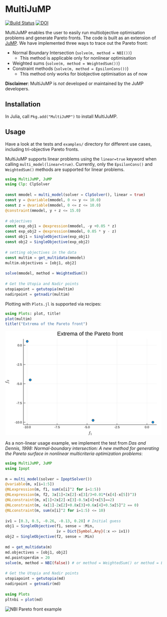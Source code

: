 # MultiJuMP

[![Build Status](https://travis-ci.org/anriseth/MultiJuMP.jl.svg?branch=master)](https://travis-ci.org/anriseth/MultiJuMP.jl)
[![DOI](https://zenodo.org/badge/41850916.svg)](https://zenodo.org/badge/latestdoi/41850916)

MultiJuMP enables the user to easily run multiobjective optimisation problems
and generate Pareto fronts. The code is built as an extension of
[JuMP](https://github.com/JuliaOpt/JuMP.jl).
We have implemented three ways to trace out the Pareto front:
- Normal Boundary Intersection (`solve(m, method = NBI())`)
    * This method is applicable only for nonlinear optimisation
- Weighted sums (`solve(m, method = WeightedSum())`)
- Constraint methods (`solve(m, method = EpsilonCons())`)
    * This method only works for biobjective optimisation as of now

**Disclaimer**: MultiJuMP is *not* developed or maintained by the JuMP developers.

## Installation
In Julia, call `Pkg.add("MultiJuMP")` to install MultiJuMP.

## Usage
Have a look at the tests and `examples/` directory for different use cases, including
tri-objective Pareto fronts.

MultiJuMP supports linear problems using the `linear=true` keyword when
calling `multi_model(linear=true)`. Currently, only the `EpsilonCons()`
and `WeightedSum()` methods are supported for linear problems.

```julia
using MultiJuMP, JuMP
using Clp: ClpSolver

const mmodel = multi_model(solver = ClpSolver(), linear = true)
const y = @variable(mmodel, 0 <= y <= 10.0)
const z = @variable(mmodel, 0 <= z <= 10.0)
@constraint(mmodel, y + z <= 15.0)

# objectives
const exp_obj1 = @expression(mmodel, -y +0.05 * z)
const exp_obj2 = @expression(mmodel, 0.05 * y - z)
const obj1 = SingleObjective(exp_obj1)
const obj2 = SingleObjective(exp_obj2)

# setting objectives in the data
const multim = get_multidata(mmodel)
multim.objectives = [obj1, obj2]

solve(mmodel, method = WeightedSum())

# Get the Utopia and Nadir points
utopiapoint = getutopia(multim)
nadirpoint = getnadir(multim)
```

Plotting  with `Plots.jl` is supported via recipes:
```julia
using Plots: plot, title!
plot(multim)
title!("Extrema of the Pareto front")
```

![Linear pareto front](./img/linear.svg)

As a non-linear usage example, we implement the test from
_Das and Dennis, 1998: Normal-boundary intersection: A new method for
generating the Pareto surface in nonlinear multicriteria optimization problems_:

```julia
using MultiJuMP, JuMP
using Ipopt

m = multi_model(solver = IpoptSolver())
@variable(m, x[i=1:5])
@NLexpression(m, f1, sum(x[i]^2 for i=1:5))
@NLexpression(m, f2, 3x[1]+2x[2]-x[3]/3+0.01*(x[4]-x[5])^3)
@NLconstraint(m, x[1]+2x[2]-x[3]-0.5x[4]+x[5]==2)
@NLconstraint(m, 4x[1]-2x[2]+0.8x[3]+0.6x[4]+0.5x[5]^2 == 0)
@NLconstraint(m, sum(x[i]^2 for i=1:5) <= 10)

iv1 = [0.3, 0.5, -0.26, -0.13, 0.28] # Initial guess
obj1 = SingleObjective(f1, sense = :Min,
                       iv = Dict{Symbol,Any}(:x => iv1))
obj2 = SingleObjective(f2, sense = :Min)

md = get_multidata(m)
md.objectives = [obj1, obj2]
md.pointsperdim = 20
solve(m, method = NBI(false)) # or method = WeightedSum() or method = EpsilonCons()

# Get the Utopia and Nadir points
utopiapoint = getutopia(md)
nadirpoint = getnadir(md)

using Plots
pltnbi = plot(md)
```

![NBI Pareto front example](./img/pareto_example.svg)
